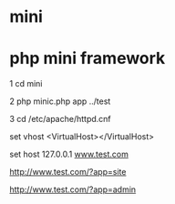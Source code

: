 mini
====

php mini framework
====

1  cd mini 

2  php minic.php app ../test

3  cd /etc/apache/httpd.cnf   

   set vhost \<VirtualHost\>\</VirtualHost\>
   
   set host  127.0.0.1 www.test.com
   
   

   http://www.test.com/?app=site
   
   http://www.test.com/?app=admin




    

